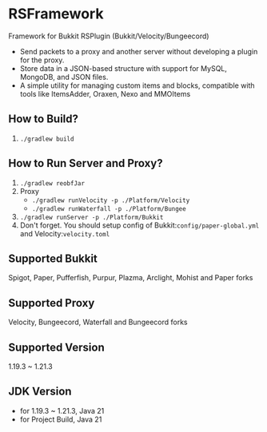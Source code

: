 # RSFramework

Framework for Bukkit RSPlugin (Bukkit/Velocity/Bungeecord)

- Send packets to a proxy and another server without developing a plugin for the proxy.
- Store data in a JSON-based structure with support for MySQL, MongoDB, and JSON files.
- A simple utility for managing custom items and blocks, compatible with tools like ItemsAdder, Oraxen, Nexo and
  MMOItems​

## How to Build?

1. `./gradlew build`

## How to Run Server and Proxy?

1. `./gradlew reobfJar`
2. Proxy
    - `./gradlew runVelocity -p ./Platform/Velocity`
    - `./gradlew runWaterfall -p ./Platform/Bungee`
3. `./gradlew runServer -p ./Platform/Bukkit`
4. Don't forget. You should setup config of Bukkit:`config/paper-global.yml` and Velocity:`velocity.toml`

## Supported Bukkit

Spigot, Paper, Pufferfish, Purpur, Plazma, Arclight, Mohist
and Paper forks

## Supported Proxy

Velocity, Bungeecord, Waterfall and Bungeecord forks

## Supported Version

1.19.3 ~ 1.21.3

## JDK Version

- for 1.19.3 ~ 1.21.3, Java 21
- for Project Build, Java 21